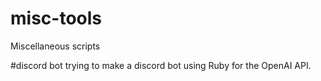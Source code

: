 # misc-tools
Miscellaneous scripts


#discord bot
trying to make a discord bot using Ruby for the OpenAI API.
